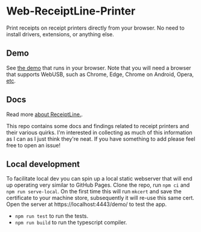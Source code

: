 # Web-ReceiptLine-Printer

Print receipts on receipt printers directly from your browser. No need to install drivers, extensions, or anything else.

## Demo

See [the demo](https://cellivar.github.io/WebReceiptLinePrinter/demo) that runs in your browser. Note that you will need a browser that supports WebUSB, such as Chrome, Edge, Chrome on Android, Opera, [etc](https://developer.mozilla.org/en-US/docs/Web/API/USB#browser_compatibility).

## Docs

Read more [about ReceiptLine.](./docs/ReceiptLine.md).

This repo contains some docs and findings related to receipt printers and their various quirks. I'm interested in collecting as much of this information as I can as I just think they're neat. If you have something to add please feel free to open an issue!

## Local development

To facilitate local dev you can spin up a local static webserver that will end up operating very similar to GitHub Pages. Clone the repo, run `npm ci` and `npm run serve-local`. On the first time this will run `mkcert` and save the certificate to your machine store, subsequently it will re-use this same cert. Open the server at https://localhost:4443/demo/ to test the app.

* `npm run test` to run the tests.
* `npm run build` to run the typescript compiler.


